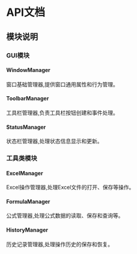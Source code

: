 # API文档

## 模块说明

### GUI模块

#### WindowManager
窗口基础管理器,提供窗口通用属性和行为管理。

#### ToolbarManager 
工具栏管理器,负责工具栏按钮创建和事件处理。

#### StatusManager
状态栏管理器,处理状态信息显示和更新。

### 工具类模块

#### ExcelManager
Excel操作管理器,处理Excel文件的打开、保存等操作。

#### FormulaManager
公式管理器,处理公式数据的读取、保存和查询等。

#### HistoryManager
历史记录管理器,处理操作历史的保存和恢复。 